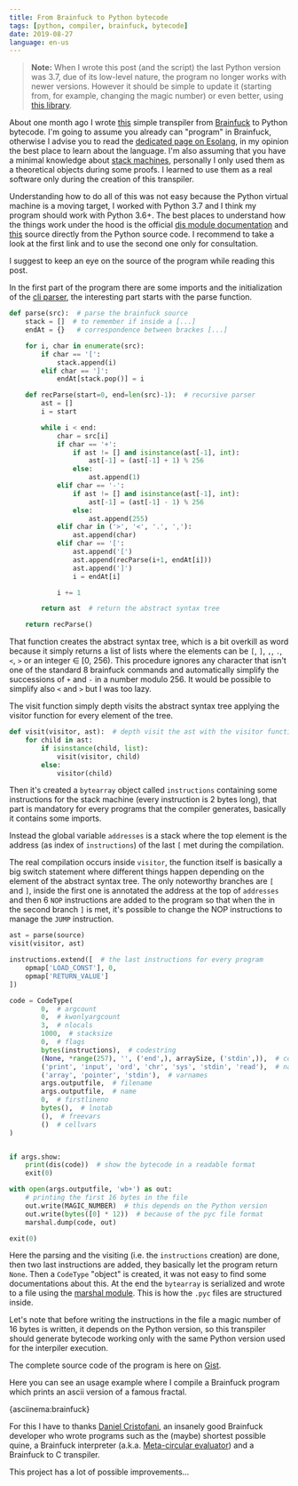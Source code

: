 ```yaml
---
title: From Brainfuck to Python bytecode
tags: [python, compiler, brainfuck, bytecode]
date: 2019-08-27
language: en-us
---
```


> **Note:** When I wrote this post (and the script) the last Python version was 3.7, due of its low-level nature, the program no longer works with newer versions. However it should be simple to update it (starting from, for example, changing the magic number) or even better, using [this library](https://pypi.org/project/bytecode/).

About one month ago I wrote [this](https://gist.github.com/aciceri/913aa9667d89af8e2ab45e99e557c2aa) simple transpiler from [Brainfuck](https://en.wikipedia.org/wiki/Brainfuck) to Python bytecode. I'm going to assume you already can "program" in Brainfuck, otherwise I advise you to read the [dedicated page on Esolang](https://esolangs.org/wiki/Brainfuck), in my opinion the best place to learn about the language. I'm also assuming that you have a minimal knowledge about [stack machines](https://en.wikipedia.org/wiki/Stack_machine), personally I only used them as a theoretical objects during some proofs. I learned to use them as a real software only during the creation of this transpiler.

Understanding how to do all of this was not easy because the Python virtual machine is a moving target, I worked with Python 3.7 and I think my program should work with Python 3.6+. The best places to understand how the things work under the hood is the official [dis module documentation](https://docs.python.org/3.7/library/dis.html) and [this](https://github.com/python/cpython/blob/master/Python/ceval.c) source directly from the Python source code. I recommend to take a look at the first link and to use the second one only for consultation.

I suggest to keep an eye on the source of the program while reading this post.

In the first part of the program there are some imports and the initialization of the [cli parser](https://docs.python.org/3.7/library/argparse.html), the interesting part starts with the parse function.

```python
def parse(src):  # parse the brainfuck source
    stack = []  # to remember if inside a [...]
    endAt = {}   # correspondence between brackes [...]

    for i, char in enumerate(src):
        if char == '[':
            stack.append(i)
        elif char == ']':
            endAt[stack.pop()] = i

    def recParse(start=0, end=len(src)-1):  # recursive parser
        ast = []
        i = start

        while i < end:
            char = src[i]
            if char == '+':
                if ast != [] and isinstance(ast[-1], int):
                    ast[-1] = (ast[-1] + 1) % 256
                else:
                    ast.append(1)
            elif char == '-':
                if ast != [] and isinstance(ast[-1], int):
                    ast[-1] = (ast[-1] - 1) % 256
                else:
                    ast.append(255)
            elif char in ('>', '<', '.', ','):
                ast.append(char)
            elif char == '[':
                ast.append('[')
                ast.append(recParse(i+1, endAt[i]))
                ast.append(']')
                i = endAt[i]

            i += 1

        return ast  # return the abstract syntax tree

    return recParse()
```

That function creates the abstract syntax tree, which is a bit overkill as word because it simply returns a list of lists where the elements can be `[`, `]`, `,`, `.`, `<`, `>` or an integer ∈ [0, 256). This procedure ignores any character that isn't one of the standard 8 brainfuck commands and automatically simplify the successions of `+` and `-` in a number modulo 256. It would be possible to simplify also `<` and `>` but I was too lazy.

The visit function simply depth visits the abstract syntax tree applying the visitor function for every element of the tree.

```python
def visit(visitor, ast):  # depth visit the ast with the visitor function
    for child in ast:
        if isinstance(child, list):
            visit(visitor, child)
        else:
            visitor(child)
```

Then it's created a `bytearray` object called `instructions` containing some instructions for the stack machine (every instruction is 2 bytes long), that part is mandatory for every programs that the compiler generates, basically it contains some imports.

Instead the global variable `addresses` is a stack where the top element is the address (as index of `instructions`) of the last `[` met during the compilation.

The real compilation occurs inside `visitor`, the function itself is basically a big switch statement where different things happen depending on the element of the abstract syntax tree. The only noteworthy branches are `[` and `]`, inside the first one is annotated the address at the top of `addresses` and then 6 `NOP` instructions are added to the program so that when the in the second branch `]` is met, it's possible to change the NOP instructions to manage the `JUMP` instruction.

```python
ast = parse(source)
visit(visitor, ast)

instructions.extend([  # the last instructions for every program
    opmap['LOAD_CONST'], 0,
    opmap['RETURN_VALUE']
])

code = CodeType(
        0,  # argcount
        0,  # kwonlyargcount
        3,  # nlocals
        1000,  # stacksize
        0,  # flags
        bytes(instructions),  # codestring
        (None, *range(257), '', ('end',), arraySize, ('stdin',)),  # consts
        ('print', 'input', 'ord', 'chr', 'sys', 'stdin', 'read'),  # names
        ('array', 'pointer', 'stdin'),  # varnames
        args.outputfile,  # filename
        args.outputfile,  # name
        0,  # firstlineno
        bytes(),  # lnotab
        (),  # freevars
        ()  # cellvars
)


if args.show:
    print(dis(code))  # show the bytecode in a readable format
    exit(0)

with open(args.outputfile, 'wb+') as out:
    # printing the first 16 bytes in the file
    out.write(MAGIC_NUMBER)  # this depends on the Python version
    out.write(bytes([0] * 12))  # because of the pyc file format
    marshal.dump(code, out)

exit(0)
```

Here the parsing and the visiting (i.e. the `instructions` creation) are done, then two last instructions are added, they basically let the program return `None`. Then a `CodeType` "object" is created, it was not easy to find some documentations about this. At the end the `bytearray` is serialized and wrote to a file using the [marshal module](https://docs.python.org/3.7/library/marshal.html). This is how the `.pyc` files are structured inside.

Let's note that before writing the instructions in the file a magic number of 16 bytes is written, it depends on the Python version, so this transpiler should generate bytecode working only with the same Python version used for the interpiler execution.

The complete source code of the program is here on [Gist](https://gist.github.com/aciceri/913aa9667d89af8e2ab45e99e557c2aa).

Here you can see an usage example where I compile a Brainfuck program which prints an ascii version of a famous fractal.

{asciinema:brainfuck}

For this I have to thanks [Daniel Cristofani](http://www.hevanet.com/cristofd/brainfuck/), an insanely good Brainfuck developer who wrote programs such as the (maybe) shortest possible quine, a Brainfuck interpreter (a.k.a. [Meta-circular evaluator](https://en.wikipedia.org/wiki/Meta-circular_evaluator)) and a Brainfuck to C transpiler.

This project has a lot of possible improvements...